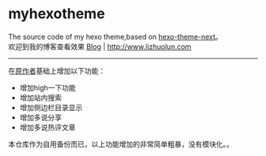 # myhexotheme
 The source code of my hexo theme,based on [hexo-theme-next](https://github.com/iissnan/hexo-theme-next)。  
 欢迎到我的博客查看效果
[Blog](http://www.lizhuolun.com) | http://www.lizhuolun.com

-----
在[原作者](https://github.com/iissnan/hexo-theme-next)基础上增加以下功能：

* 增加high一下功能
* 增加站内搜索
* 增加侧边栏目录显示
* 增加多说分享
* 增加多说热评文章

本仓库作为自用备份而已，以上功能增加的非常简单粗暴，没有模块化。。
